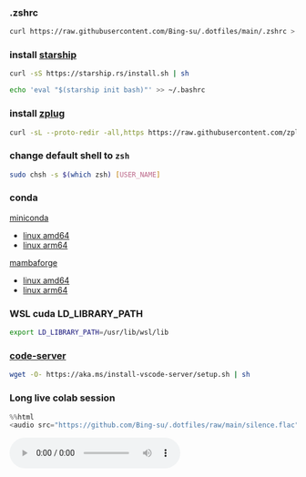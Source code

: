 ### .zshrc

```sh
curl https://raw.githubusercontent.com/Bing-su/.dotfiles/main/.zshrc > ~/.zshrc
```

### install [starship](https://starship.rs/)

```sh
curl -sS https://starship.rs/install.sh | sh
```

```sh
echo 'eval "$(starship init bash)"' >> ~/.bashrc
```


### install [zplug](https://github.com/zplug/zplug)

```sh
curl -sL --proto-redir -all,https https://raw.githubusercontent.com/zplug/installer/master/installer.zsh | zsh
```

### change default shell to `zsh`

```sh
sudo chsh -s $(which zsh) [USER_NAME]
```

### conda

[miniconda](https://docs.conda.io/en/latest/miniconda.html)

- [linux amd64](https://repo.anaconda.com/miniconda/Miniconda3-latest-Linux-x86_64.sh)
- [linux arm64](https://repo.anaconda.com/miniconda/Miniconda3-latest-Linux-aarch64.sh)

[mambaforge](https://github.com/conda-forge/miniforge)

- [linux amd64](https://github.com/conda-forge/miniforge/releases/latest/download/Mambaforge-Linux-x86_64.sh)
- [linux arm64](https://github.com/conda-forge/miniforge/releases/latest/download/Mambaforge-Linux-aarch64.sh)

### WSL cuda LD_LIBRARY_PATH

```sh
export LD_LIBRARY_PATH=/usr/lib/wsl/lib
```

### [code-server](https://code.visualstudio.com/docs/remote/vscode-server)

```sh
wget -O- https://aka.ms/install-vscode-server/setup.sh | sh
```

### Long live colab session

```py
%%html
<audio src="https://github.com/Bing-su/.dotfiles/raw/main/silence.flac" controls>
```

<audio src="https://github.com/Bing-su/.dotfiles/raw/main/silence.flac" controls>

[![kofi](https://storage.ko-fi.com/cdn/kofi1.png)](https://ko-fi.com/ks2515)
